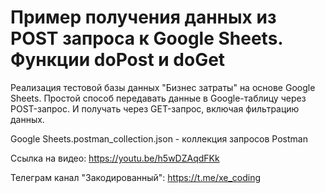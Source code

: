 # Пример получения данных из POST запроса к Google Sheets. Функции doPost и doGet

Реализация тестовой базы данных "Бизнес затраты" на основе Google Sheets. Простой способ передавать данные в Google-таблицу через POST-запрос. И получать через GET-запрос, включая фильтрацию данных. 

Google Sheets.postman_collection.json - коллекция запросов Postman

Ссылка на видео: https://youtu.be/h5wDZAqdFKk

Телеграм канал "Закодированный": https://t.me/xe_coding
